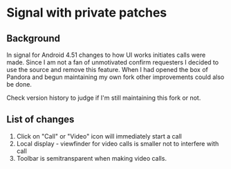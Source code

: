 # Signal with private patches

## Background
In signal for Android 4.51 changes to how UI works initiates calls were made. Since I am not a fan of unmotivated confirm requesters I
decided to use the source and remove this feature. When I had opened the box of Pandora and begun maintaining my own fork other improvements could also be done.

Check version history to judge if I'm still maintaining this fork or not.

## List of changes
1. Click on "Call" or "Video" icon will immediately start a call
2. Local display - viewfinder for video calls is smaller not to interfere with call
3. Toolbar is semitransparent when making video calls.

